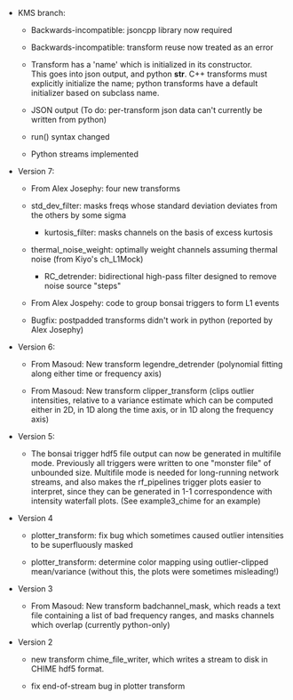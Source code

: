 - KMS branch:

     - Backwards-incompatible: jsoncpp library now required

     - Backwards-incompatible: transform reuse now treated as an error

     - Transform has a 'name' which is initialized in its constructor.	
       This goes into json output, and python __str__.
       C++ transforms must explicitly initialize the name; python transforms have a default initializer based on subclass name.

     - JSON output
       (To do: per-transform json data can't currently be written from python)

     - run() syntax changed

     - Python streams implemented

- Version 7:

     - From Alex Josephy: four new transforms
	- std_dev_filter: masks freqs whose standard deviation deviates from the others by some sigma
        - kurtosis_filter: masks channels on the basis of excess kurtosis 
	- thermal_noise_weight: optimally weight channels assuming thermal noise (from Kiyo's ch_L1Mock)
        - RC_detrender: bidirectional high-pass filter designed to remove noise source "steps"

     - From Alex Jospehy: code to group bonsai triggers to form L1 events

     - Bugfix: postpadded transforms didn't work in python (reported by Alex Josephy)

- Version 6:

     - From Masoud: New transform legendre_detrender (polynomial fitting along either time or frequency axis)

     - From Masoud: New transform clipper_transform (clips outlier intensities, relative to a variance
       estimate which can be computed either in 2D, in 1D along the time axis, or in 1D along the frequency
       axis)

- Version 5:

     - The bonsai trigger hdf5 file output can now be generated in multifile mode.  Previously
       all triggers were written to one "monster file" of unbounded size.  Multifile mode is
       needed for long-running network streams, and also makes the rf_pipelines trigger plots
       easier to interpret, since they can be generated in 1-1 correspondence with intensity
       waterfall plots.  (See example3_chime for an example)

- Version 4

  - plotter_transform: fix bug which sometimes caused outlier intensities to be superfluously masked
  
  - plotter_transform: determine color mapping using outlier-clipped mean/variance (without this, the
    plots were sometimes misleading!)

- Version 3

  - From Masoud: New transform badchannel_mask, which reads a text file containing a list of bad 
    frequency ranges, and masks channels which overlap (currently python-only)

- Version 2

  - new transform chime_file_writer, which writes a stream to disk in CHIME hdf5 format.

  - fix end-of-stream bug in plotter transform
